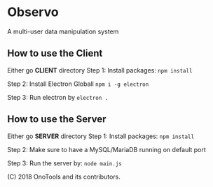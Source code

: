 # Observo 

A multi-user data manipulation system


## How to use the Client
Either go **CLIENT** directory
Step 1: Install packages: `npm install`

Step 2: Install Electron Globall `npm i -g electron`

Step 3: Run electron by `electron .`

## How to use the Server
Either go **SERVER** directory
Step 1: Install packages: `npm install`

Step 2: Make sure to have a MySQL/MariaDB running on default port

Step 3: Run the server by: `node main.js` 

(C) 2018 OnoTools and its contributors.
